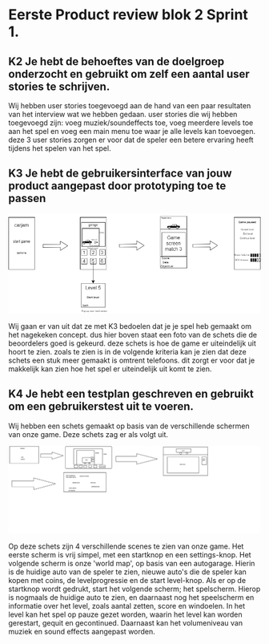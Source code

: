 # Eerste Product review blok 2 Sprint 1.

## K2 Je hebt de behoeftes van de doelgroep onderzocht en gebruikt om zelf een aantal user stories te schrijven. 
Wij hebben user stories toegevoegd aan de hand van een paar resultaten van het interview wat we hebben gedaan. user stories die wij hebben toegevoegd zijn: voeg muziek/soundeffects toe, voeg meerdere levels toe aan het spel en voeg een main menu toe waar je alle levels kan toevoegen. deze 3 user stories zorgen er voor dat de speler een betere ervaring heeft tijdens het spelen van het spel.

## K3 Je hebt de gebruikersinterface van jouw product aangepast door prototyping toe te passen 
<img alt="sketch of our game" src="./../images/DrawingPrototypeGame.png" width = 600> </br>

Wij gaan er van uit dat ze met K3 bedoelen dat je je spel heb gemaakt om het nagekeken concept. dus hier boven staat een foto van de schets die de beoordelers goed is gekeurd. deze schets is hoe de game er uiteindelijk uit hoort te zien. zoals te zien is in de volgende kriteria kan je zien dat deze schets een stuk meer gemaakt is omtrent telefoons. dit zorgt er voor dat je makkelijk kan zien hoe het spel er uiteindelijk uit komt te zien.
## K4 Je hebt een testplan geschreven en gebruikt om een gebruikerstest uit te voeren.

Wij hebben een schets gemaakt op basis van de verschillende schermen van onze game. Deze schets zag er als volgt uit. 

<img alt="sketch of our game" src="./../images/DrawingGame.png" width = 2000> </br>

Op deze schets zijn 4 verschillende scenes te zien van onze game. Het eerste scherm is vrij simpel, met een startknop en een settings-knop. Het volgende scherm is onze 'world map', op basis van een autogarage. Hierin is de huidige auto van de speler te zien, nieuwe auto's die de speler kan kopen met coins, de levelprogressie en de start level-knop. Als er op de startknop wordt gedrukt, start het volgende scherm; het spelscherm. Hierop is nogmaals de huidige auto te zien, en daarnaast nog het speelscherm en informatie over het level, zoals aantal zetten, score en windoelen. In het level kan het spel op pauze gezet worden, waarin het level kan worden gerestart, gequit en gecontinued. Daarnaast kan het volumeniveau van muziek en sound effects aangepast worden.